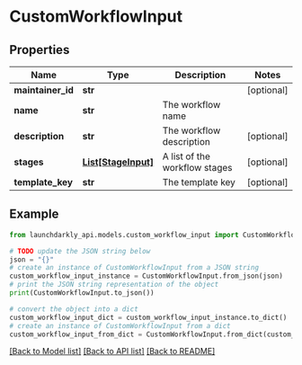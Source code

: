 # CustomWorkflowInput


## Properties

Name | Type | Description | Notes
------------ | ------------- | ------------- | -------------
**maintainer_id** | **str** |  | [optional] 
**name** | **str** | The workflow name | 
**description** | **str** | The workflow description | [optional] 
**stages** | [**List[StageInput]**](StageInput.md) | A list of the workflow stages | [optional] 
**template_key** | **str** | The template key | [optional] 

## Example

```python
from launchdarkly_api.models.custom_workflow_input import CustomWorkflowInput

# TODO update the JSON string below
json = "{}"
# create an instance of CustomWorkflowInput from a JSON string
custom_workflow_input_instance = CustomWorkflowInput.from_json(json)
# print the JSON string representation of the object
print(CustomWorkflowInput.to_json())

# convert the object into a dict
custom_workflow_input_dict = custom_workflow_input_instance.to_dict()
# create an instance of CustomWorkflowInput from a dict
custom_workflow_input_from_dict = CustomWorkflowInput.from_dict(custom_workflow_input_dict)
```
[[Back to Model list]](../README.md#documentation-for-models) [[Back to API list]](../README.md#documentation-for-api-endpoints) [[Back to README]](../README.md)


